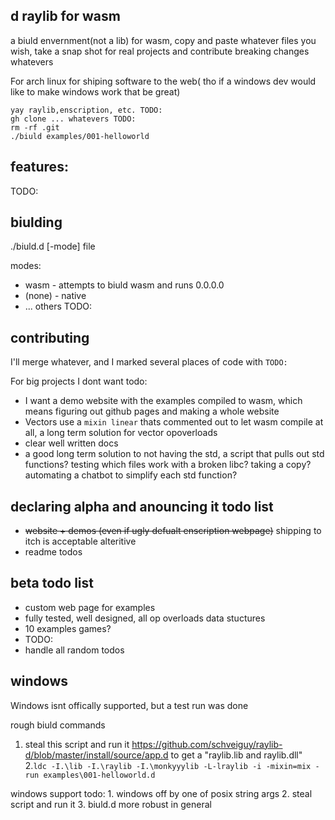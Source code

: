 ## d raylib for wasm

a biuld envernment(not a lib) for wasm, copy and paste whatever files you wish, take a snap shot for real projects and contribute breaking changes whatevers

For arch linux for shiping software to the web( tho if a windows dev would like to make windows work that be great)

```
yay raylib,enscription, etc. TODO:
gh clone ... whatevers TODO:
rm -rf .git
./biuld examples/001-helloworld
```

## features:
TODO:

## biulding

./biuld.d [-mode] file

modes:
* wasm - attempts to biuld wasm and runs 0.0.0.0
* (none) - native
* ... others TODO:

## contributing

I'll merge whatever, and I marked several places of code with `TODO:`

For big projects I dont want todo: 

* I want a demo website with the examples compiled to wasm, which means figuring out github pages and making a whole website
* Vectors use a `mixin linear` thats commented out to let wasm compile at all, a long term solution for vector opoverloads
* clear well written docs
* a good long term solution to not having the std, a script that pulls out std functions? testing which files work with a broken libc? taking a copy? automating a chatbot to simplify each std function?

## declaring alpha and anouncing it todo list

* ~~website + demos (even if ugly defualt enscription webpage)~~ shipping to itch is acceptable alteritive
* readme todos

## beta todo list

* custom web page for examples
* fully tested, well designed, all op overloads data stuctures
* 10 examples games?
* TODO:
* handle all random todos

## windows

Windows isnt offically supported, but a test run was done

rough biuld commands
  1. steal this script and run it https://github.com/schveiguy/raylib-d/blob/master/install/source/app.d to get a "raylib.lib and raylib.dll"
  2.`ldc -I.\lib -I.\raylib -I.\monkyyylib -L-lraylib -i -mixin=mix -run examples\001-helloworld.d`
  
windows support todo:
	1. windows off by one of posix string args
	2. steal script and run it
	3. biuld.d more robust in general
